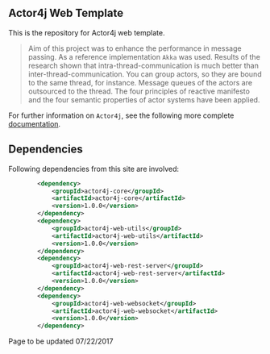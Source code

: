 ## Actor4j Web Template ##

This is the repository for Actor4j web template.

>Aim of this project was to enhance the performance in message passing. As a reference implementation `Akka` was used. Results of the research shown that intra-thread-communication is much better than inter-thread-communication. You can group actors, so they are bound to the same thread, for instance. Message queues of the actors are outsourced to the thread. The four principles of reactive manifesto and the four semantic properties of actor systems have been applied.

For further information on `Actor4j`, see the following more complete [documentation](https://github.com/relvaner/actor4j-documentation).

## Dependencies ##

Following dependencies from this site are involved:
```xml
		<dependency>
			<groupId>actor4j-core</groupId>
			<artifactId>actor4j-core</artifactId>
			<version>1.0.0</version>
		</dependency>
		<dependency>
   			<groupId>actor4j-web-utils</groupId>
   			<artifactId>actor4j-web-utils</artifactId>
   			<version>1.0.0</version>
   		</dependency>
		<dependency>
   			<groupId>actor4j-web-rest-server</groupId>
   			<artifactId>actor4j-web-rest-server</artifactId>
   			<version>1.0.0</version>
   		</dependency>
   		<dependency>
   			<groupId>actor4j-web-websocket</groupId>
   			<artifactId>actor4j-web-websocket</artifactId>
   			<version>1.0.0</version>
   		</dependency>
```

Page to be updated 07/22/2017

